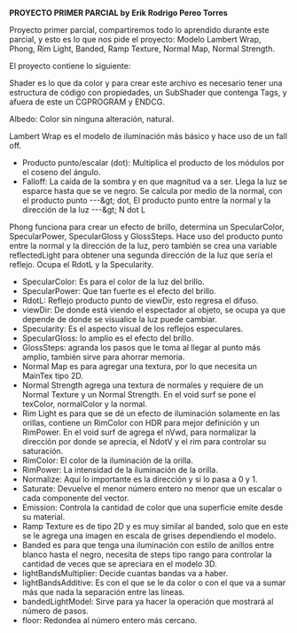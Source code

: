 **PROYECTO PRIMER PARCIAL by Erik Rodrigo Pereo Torres**

Proyecto primer parcial, compartiremos todo lo aprendido durante este parcial, y esto es lo que nos pide el proyecto: Modelo Lambert Wrap, Phong, Rim Light, Banded, Ramp Texture, Normal Map, Normal Strength.

El proyecto contiene lo siguiente:

Shader es lo que da color y para crear este archivo es necesario tener una estructura de código con propiedades, un SubShader que contenga Tags, y afuera de este un CGPROGRAM y ENDCG.

Albedo: Color sin ninguna alteración, natural.

Lambert Wrap es el modelo de iluminación más básico y hace uso de un fall off.

- Producto punto/escalar (dot): Multiplica el producto de los módulos por el coseno del ángulo.
- Falloff: La caída de la sombra y en que magnitud va a ser. Llega la luz se esparce hasta que se ve negro. Se calcula por medio de la normal, con el producto punto ---\&gt; dot, El producto punto entre la normal y la dirección de la luz ---\&gt; N dot L

Phong funciona para crear un efecto de brillo, determina un SpecularColor, SpecularPower, SpecularGloss y GlossSteps. Hace uso del producto punto entre la normal y la dirección de la luz, pero también se crea una variable reflectedLight para obtener una segunda dirección de la luz que sería el reflejo. Ocupa el RdotL y la Specularity.

- SpecularColor: Es para el color de la luz del brillo.
- SpecularPower: Que tan fuerte es el efecto del brillo.
- RdotL: Reflejo producto punto de viewDir, esto regresa el difuso.
- viewDir: De donde está viendo el espectador al objeto, se ocupa ya que depende de donde se visualice la luz puede cambiar.
- Specularity: Es el aspecto visual de los reflejos especulares.
- SpecularGloss: lo amplio es el efecto del brillo.
- GlossSteps: agranda los pasos que le toma al llegar al punto más amplio, también sirve para ahorrar memoria.
- Normal Map es para agregar una textura, por lo que necesita un MainTex tipo 2D.
- Normal Strength agrega una textura de normales y requiere de un Normal Texture y un Normal Strength. En el void surf se pone el texColor, normalColor y la normal.
- Rim Light es para que se dé un efecto de iluminación solamente en las orillas, contiene un RimColor con HDR para mejor definición y un RimPower. En el void surf de agrega el nVwd, para normalizar la dirección por donde se aprecia, el NdotV y el rim para controlar su saturación.
- RimColor: El color de la iluminación de la orilla.
- RimPower: La intensidad de la iluminación de la orilla.
- Normalize: Aquí lo importante es la dirección y si lo pasa a 0 y 1.
- Saturate: Devuelve el menor número entero no menor que un escalar o cada componente del vector.
- Emission: Controla la cantidad de color que una superficie emite desde su material.
- Ramp Texture es de tipo 2D y es muy similar al banded, solo que en este se le agrega una imagen en escala de grises dependiendo el modelo.
- Banded es para que tenga una iluminación con estilo de anillos entre blanco hasta el negro, necesita de steps tipo rango para controlar la cantidad de veces que se apreciara en el modelo 3D.
- lightBandsMultiplier: Decide cuantas bandas va a haber.
- lightBandsAdditive: Es con el que se le da color o con el que va a sumar más que nada la separación entre las líneas.
- bandedLightModel: Sirve para ya hacer la operación que mostrará al número de pasos.
- floor: Redondea al número entero más cercano.
